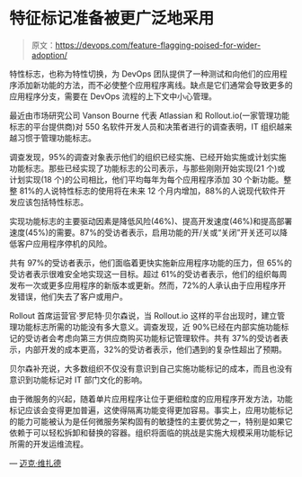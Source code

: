 # 特征标记准备被更广泛地采用

> 原文：<https://devops.com/feature-flagging-poised-for-wider-adoption/>

特性标志，也称为特性切换，为 DevOps 团队提供了一种测试和向他们的应用程序添加新功能的方法，而不必使整个应用程序离线。缺点是它们通常会导致更多的应用程序分支，需要在 DevOps 流程的上下文中小心管理。

最近由市场研究公司 Vanson Bourne 代表 Atlassian 和 Rollout.io(一家管理功能标志的平台提供商)对 550 名软件开发人员和决策者进行的调查表明，IT 组织越来越习惯于管理功能标志。

调查发现，95%的调查对象表示他们的组织已经实施、已经开始实施或计划实施功能标志。那些已经实现了功能标志的公司表示，与那些刚刚开始实现(21 个)或计划实现(18 个)的公司相比，他们平均每年为每个应用程序添加 30 个新功能。整整 81%的人说特性标志的使用将在未来 12 个月内增加，88%的人说现代软件开发应该包括特性标志。

实现功能标志的主要驱动因素是降低风险(46%)、提高开发速度(46%)和提高部署速度(45%)的需要。87%的受访者表示，启用功能的开/关或“关闭”开关还可以降低客户应用程序停机的风险。

共有 97%的受访者表示，他们面临着更快实施新应用程序功能的压力，但 65%的受访者表示很难安全地实现这一目标。超过 61%的受访者表示，他们的组织每周发布一次或更多应用程序的新版本或更新。然而，72%的人承认由于应用程序开发错误，他们失去了客户或用户。

Rollout 首席运营官·罗尼特·贝尔森说，当 Rollout.io 这样的平台出现时，建立管理功能标志所需的功能没有多大意义。调查发现，近 90%已经在内部实施功能标记的受访者会考虑向第三方供应商购买功能标记管理软件。共有 37%的受访者表示，内部开发的成本更高，32%的受访者表示，他们遇到的复杂性超出了预期。

贝尔森补充说，大多数组织不仅没有意识到自己实施功能标记的成本，而且也没有意识到功能标记对 IT 部门文化的影响。

由于微服务的兴起，随着单片应用程序让位于更细粒度的应用程序开发方法，功能标记应该会变得更加普遍，这使得隔离功能变得更加容易。事实上，应用功能标记的能力可能被认为是任何微服务架构固有的敏捷性的主要优势之一，特别是如果它依赖于可以轻松拆卸和替换的容器。组织将面临的挑战是实施大规模采用功能标记所需的开发运维流程。

— [迈克·维扎德](https://devops.com/author/mike-vizard/)